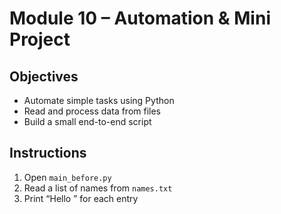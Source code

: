 # Module 10 – Automation & Mini Project

## Objectives

- Automate simple tasks using Python  
- Read and process data from files  
- Build a small end-to-end script

## Instructions

1. Open `main_before.py`  
2. Read a list of names from `names.txt`  
3. Print “Hello <name>” for each entry
